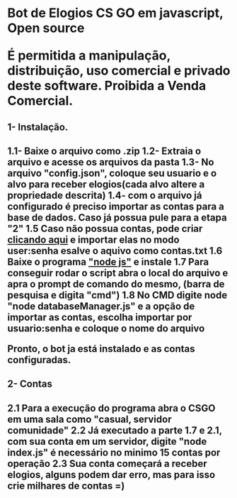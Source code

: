 <h1>Bot de Elogios CS GO em javascript, Open source

É permitida a manipulação, distribuição, uso comercial e privado deste software.
Proibida a Venda Comercial.</h1>

<h2>1- Instalação.<h2>
1.1- Baixe o arquivo como .zip
1.2- Extraia o arquivo e acesse os arquivos da pasta
1.3- No arquivo "config.json", coloque seu usuario e o alvo para receber elogios(cada alvo altere a propriedade descrita)
1.4- com o arquivo já configurado é preciso importar as contas para a base de dados. Caso já possua pule para a etapa "2"
  1.5 Caso não possua contas, pode criar <a href="https://accgen.cathook.club">clicando aqui</a> e importar elas no modo user:senha esalve o aquivo como contas.txt 
  1.6 Baixe o programa <a href="https://nodejs.org/en/download">"node js"</a> e instale
1.7 Para conseguir rodar o script abra o local do arquivo e apra o prompt de comando do mesmo, (barra de pesquisa e digita "cmd")
1.8 No CMD digite node "node databaseManager.js" e a opção de importar as contas, escolha importar por usuario:senha e coloque o nome do arquivo

Pronto, o bot ja está instalado e as contas configuradas.

<h2>2- Contas<h2>
2.1 Para a execução do programa abra o CSGO em uma sala como "casual, servidor comunidade"
2.2 Já executado a parte 1.7 e 2.1, com sua conta em um servidor, digite "node index.js" é necessário no minimo 15 contas por operação
2.3 Sua conta começará a receber elogios, alguns podem dar erro, mas para isso crie milhares de contas =)

